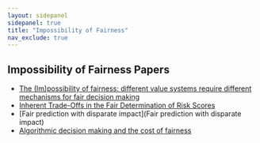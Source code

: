 ```yaml
---
layout: sidepanel
sidepanel: true
title: "Impossibility of Fairness"
nav_exclude: true
---
```


## Impossibility of Fairness Papers

- [The (Im)possibility of fairness: different value systems require different mechanisms for fair decision making](https://dl.acm.org/doi/10.1145/3433949)
- [Inherent Trade-Offs in the Fair Determination of Risk Scores](https://arxiv.org/abs/1609.05807)
- [Fair prediction with disparate impact](Fair prediction with disparate impact)
- [Algorithmic decision making and the cost of fairness](https://arxiv.org/pdf/1701.08230)
